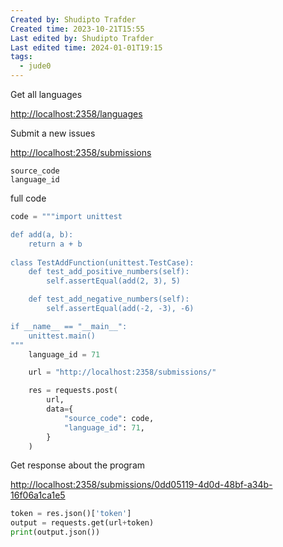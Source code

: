 ```yaml
---
Created by: Shudipto Trafder
Created time: 2023-10-21T15:55
Last edited by: Shudipto Trafder
Last edited time: 2024-01-01T19:15
tags:
  - jude0
---
```

Get all languages

[http://localhost:2358/languages](http://localhost:2358/languages)

  

Submit a new issues

[http://localhost:2358/submissions](http://localhost:2358/submissions)

```Shell
source_code
language_id
```

full code

```Python
code = """import unittest

def add(a, b):
    return a + b
    
class TestAddFunction(unittest.TestCase):
    def test_add_positive_numbers(self):
        self.assertEqual(add(2, 3), 5)

    def test_add_negative_numbers(self):
        self.assertEqual(add(-2, -3), -6)

if __name__ == "__main__":
    unittest.main()
"""
    language_id = 71

    url = "http://localhost:2358/submissions/"

    res = requests.post(
        url,
        data={
            "source_code": code,
            "language_id": 71,
        }
    )
```

Get response about the program

[http://localhost:2358/submissions/0dd05119-4d0d-48bf-a34b-16f06a1ca1e5](http://localhost:2358/submissions/0dd05119-4d0d-48bf-a34b-16f06a1ca1e5)

```Python
token = res.json()['token']    
output = requests.get(url+token)
print(output.json())
```